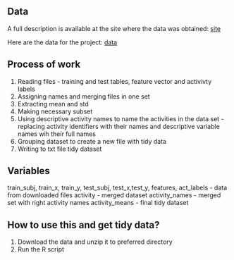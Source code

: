 ## Data
A full description is available at the site where the data was obtained:
[site](http://archive.ics.uci.edu/ml/datasets/Human+Activity+Recognition+Using+Smartphones)

Here are the data for the project:
[data](https://d396qusza40orc.cloudfront.net/getdata%2Fprojectfiles%2FUCI%20HAR%20Dataset.zip) 

## Process of work
1. Reading files - training and test tables, feature vector and activivty labels
2. Assigning names and merging files in one set
3. Extracting mean and std
4. Making necessary subset
5. Using descriptive activity names to name the activities in the data set - replacing activity identifiers with their names and descriptive variable names wih their full names
6. Grouping dataset to create a new file with tidy data
7. Writing to txt file tidy dataset

## Variables
train_subj, train_x, train_y, test_subj, test_x,test_y, features, act_labels - data from downloaded files
activity - merged dataset
activity_names - merged set with right activity names
activity_means - final tidy dataset

## How to use this and get tidy data?
1. Download the data and unzip it to preferred directory
2. Run the R script
